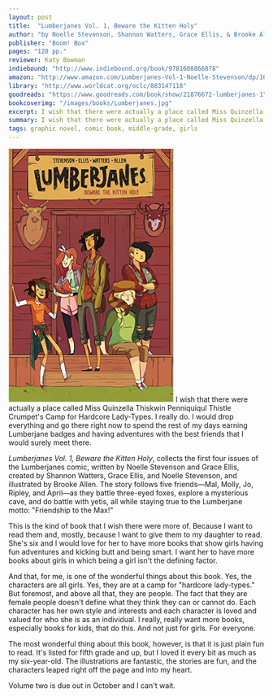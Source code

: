 ```yaml
---
layout: post
title:  "Lumberjanes Vol. 1, Beware the Kitten Holy"
author: "by Noelle Stevenson, Shannon Watters, Grace Ellis, & Brooke Allen"
publisher: "Boom! Box"
pages: "128 pp."
reviewer: Katy Bowman
indiebound: "http://www.indiebound.org/book/9781608866878"
amazon: "http://www.amazon.com/Lumberjanes-Vol-1-Noelle-Stevenson/dp/1608866874"
library: "http://www.worldcat.org/oclc/883147118"
goodreads: "https://www.goodreads.com/book/show/21876672-lumberjanes-1"
bookcoverimg: "/images/books/Lumberjanes.jpg"
excerpt: I wish that there were actually a place called Miss Quinzella Thiskwin Penniquiqul Thistle Crumpet's Camp for Hardcore Lady-Types. I really do. I would drop everything and go there right now to spend the rest of my days earning Lumberjane badges and having adventures with the best friends that I would surely meet there.
summary: I wish that there were actually a place called Miss Quinzella Thiskwin Penniquiqul Thistle Crumpet's Camp for Hardcore Lady-Types.
tags: graphic novel, comic book, middle-grade, girls
---
```


[![bookcover](/images/books/Lumberjanes.jpg "Lumberjanes Vol. 1")](http://www.amazon.com/Lumberjanes-Vol-1-Noelle-Stevenson/dp/1608866874)
I wish that there were actually a place called Miss Quinzella Thiskwin Penniquiqul Thistle Crumpet's Camp for Hardcore Lady-Types. I really do. I would drop everything and go there right now to spend the rest of my days earning Lumberjane badges and having adventures with the best friends that I would surely meet there.

*Lumberjanes Vol. 1, Beware the Kitten Holy*, collects the first four issues of the Lumberjanes comic, written by Noelle Stevenson and Grace Ellis, created by Shannon Watters, Grace Ellis, and Noelle Stevenson, and illustrated by Brooke Allen. The story follows five friends—Mal, Molly, Jo, Ripley, and April—as they battle three-eyed foxes, explore a mysterious cave, and do battle with yetis, all while staying true to the Lumberjane motto: "Friendship to the Max!"

This is the kind of book that I wish there were more of. Because I want to read them and, mostly, because I want to give them to my daughter to read. She's six and I would love for her to have more books that show girls having fun adventures and kicking butt and being smart. I want her to have more books about girls in which being a girl isn't the defining factor.

And that, for me, is one of the wonderful things about this book. Yes, the characters are all girls. Yes, they are at a camp for "hardcore lady-types." But foremost, and above all that, they are people. The fact that they are female people doesn't define what they think they can or cannot do. Each character has her own style and interests and each character is loved and valued for who she is as an individual. I really, really want more books, especially books for kids, that do this. And not just for girls. For everyone.

The most wonderful thing about this book, however, is that it is just plain fun to read. It's listed for fifth grade and up, but I loved it every bit as much as my six-year-old. The illustrations are fantastic, the stories are fun, and the characters leaped right off the page and into my heart.

Volume two is due out in October and I can't wait.
